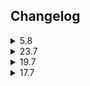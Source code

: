 <h2>Changelog</h2>

<details>
<summary>
5.8
</summary>

- Added toggle for marks of grace rendering
</details>

<details>
<summary>
23.7
</summary>

- Added missing mark of grace location to Rellekka rooftops
</details>

<details>
<summary>
19.7
</summary>

Added customization options for:
- Idlenotifiers box size
- Idlenotifiers box X / Y positions
</details>

<details>
<summary>
17.7
</summary>

- Tried to fix a pixel overlap when dot x/y = 0
- Added a few missing marks of grace locations into config
- Added changelog
</details>
